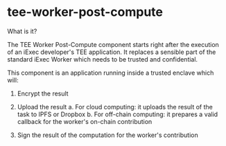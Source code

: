 # tee-worker-post-compute

What is it?

The TEE Worker Post-Compute component starts right after the execution of an iExec developer's TEE application.
It replaces a sensible part of the standard iExec Worker which needs to be trusted and confidential.

This component is an application running inside a trusted enclave which will:

1. Encrypt the result

2. Upload the result
  a. For cloud computing: it uploads the result of the task to IPFS or Dropbox
  b. For off-chain computing: it prepares a valid callback for the worker's on-chain contribution

3. Sign the result of the computation for the worker's contribution

